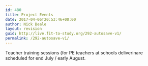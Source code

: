 ```yaml
---
id: 480
title: Project Events
date: 2017-04-06T20:53:46+00:00
author: Nick Beale
layout: revision
guid: http://live.fit-to-study.org/292-autosave-v1/
permalink: /292-autosave-v1/
---
```

Teacher training sessions (for PE teachers at schools deliverinare scheduled for end July / early August.

&nbsp;

&nbsp;